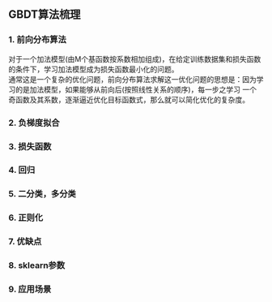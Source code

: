 ## GBDT算法梳理

### 1. 前向分布算法
对于一个加法模型(由M个基函数按系数相加组成)，在给定训练数据集和损失函数的条件下，学习加法模型成为损失函数最小化的问题。  
通常这是一个复杂的优化问题，前向分布算法求解这一优化问题的思想是：因为学习的是加法模型，如果能够从前向后(按照线性关系的顺序)，每一步之学习
一个奇函数及其系数，逐渐逼近优化目标函数式，那么就可以简化优化的复杂度。

### 2. 负梯度拟合


### 3. 损失函数

### 4. 回归

### 5. 二分类，多分类

### 6. 正则化

### 7. 优缺点

### 8. sklearn参数

### 9. 应用场景
